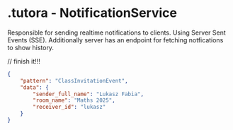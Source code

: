 # .tutora - NotificationService

Responsible for sending realtime notifications to clients. Using Server Sent Events (SSE). Additionally server has an endpoint for fetching notfications to show history. 

// finish it!!!


```json
{
    "pattern": "ClassInvitationEvent",
    "data": {
        "sender_full_name": "Lukasz Fabia",
        "room_name": "Maths 2025",
        "receiver_id": "lukasz"
    }
}
```
